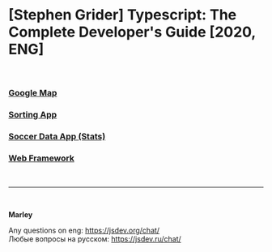 # [Stephen Grider] Typescript: The Complete Developer's Guide [2020, ENG]

<br/>

### [Google Map](./app1.md)

### [Sorting App](./app2.md)

### [Soccer Data App (Stats)](./app3.md)

### [Web Framework](./app4.md)

<br/>

---

<br/>

**Marley**

Any questions on eng: https://jsdev.org/chat/  
Любые вопросы на русском: https://jsdev.ru/chat/
